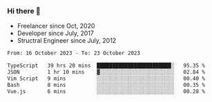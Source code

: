 ### Hi there 👋

- Freelancer since Oct, 2020
- Developer since July, 2017
- Structral Engineer since July, 2012

<!--START_SECTION:waka-->

```txt
From: 16 October 2023 - To: 23 October 2023

TypeScript   39 hrs 20 mins  ████████████████████████░   95.35 %
JSON         1 hr 10 mins    ▓░░░░░░░░░░░░░░░░░░░░░░░░   02.84 %
Vim Script   9 mins          ░░░░░░░░░░░░░░░░░░░░░░░░░   00.40 %
Bash         8 mins          ░░░░░░░░░░░░░░░░░░░░░░░░░   00.35 %
Vue.js       6 mins          ░░░░░░░░░░░░░░░░░░░░░░░░░   00.28 %
```

<!--END_SECTION:waka-->
